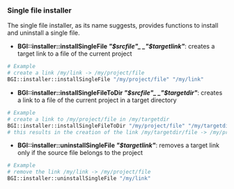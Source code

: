 ### Single file installer
The single file installer, as its name suggests, provides functions to install and uninstall a single file.
* **BGI::installer::installSingleFile _"$srcfile"_ _"$targetlink"_**: creates a target link to a file of the current project
```bash
# Example
# create a link /my/link -> /my/project/file
BGI::installer::installSingleFile "/my/project/file" "/my/link"
```
* **BGI::installer::installSingleFileToDir _"$srcfile"_ _"$targetdir"_**: creates a link to a file of the current project in a target directory
```bash
# Example
# create a link to /my/project/file in /my/targetdir
BGI::installer::installSingleFileToDir "/my/project/file" "/my/targetdir"
# this results in the creation of the link /my/targetdir/file -> /my/project/file
```
* **BGI::installer::uninstallSingleFile _"$targetlink"_**: removes a target link only if the source file belongs to the project
```bash
# Example
# remove the link /my/link -> /my/project/file
BGI::installer::uninstallSingleFile "/my/link"
```